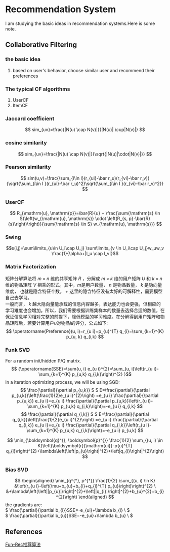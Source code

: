 # Recommendation System
I am studying the basic ideas in recommendation systems.Here is some note.
## Collaborative Filtering
### the basic idea
1. based on user's behavior, choose similar user and recommend their preferences
### The typical CF algorithms
1. UserCF
2. ItemCF
### Jaccard coefficient
 $$ sim_{uv}=\frac{|N(u) \cap N(v)|}{|N(u)| \cup|N(v)|} $$
### cosine similarity
 $$ sim_{uv}=\frac{|N(u) \cap N(v)|}{\sqrt{|N(u)|\cdot|N(v)|}} $$
### Pearson similarity
$$ sim(u,v)=\frac{\sum_{i\in I}(r_{ui}-\bar r_u)(r_{vi}-\bar r_v)}{\sqrt{\sum_{i\in I }(r_{ui}-\bar r_u)^2}\sqrt{\sum_{i\in I }(r_{vi}-\bar r_v)^2}} $$
### UserCF
  $$ R_{\mathrm{u}, \mathrm{p}}=\bar{R}{u} + \frac{\sum{\mathrm{s} \in S}\left(w_{\mathrm{u}, \mathrm{s}} \cdot \left(R_{s, p}-\bar{R}{s}\right)\right)}{\sum{\mathrm{s} \in S} w_{\mathrm{u}, \mathrm{s}}} $$
### Swing
$$s(i,j)=\sum\limits_{u\in U_i\cap U_j} \sum\limits_{v \in U_i\cap U_j}w_uw_v \frac{1}{\alpha+|I_u \cap I_v|}$$
### Matrix Factorization
矩阵分解算法将 $m\times n$ 维的共享矩阵 $R$ ，分解成 $m \times k$ 维的用户矩阵 $U$ 和 $k \times n$ 维的物品矩阵 $V$ 相乘的形式。其中，$m$是用户数量， $n$ 是物品数量， $k$ 是隐向量维度， 也就是隐含特征个数。 + 这里的隐含特征没有太好的可解释性，需要模型自己去学习。   
一般而言， $k$ 越大隐向量能承载的信息内容越多，表达能力也会更强，但相应的学习难度也会增加。所以，我们需要根据训练集样本的数量去选择合适的数值，在保证信息学习相对完整的前提下，降低模型的学习难度。在分解得到用户矩阵和物品矩阵后，若要计算用户$u$对物品$i$的评分，公式如下:   
$$ \operatorname{Preference}(u, i)=r_{u i}=p_{u}^{T} q_{i}=\sum_{k=1}^{K} p_{u, k} q_{i,k} $$

### Funk SVD
For a random init/hidden P/Q matrix.   
$$ {\operatorname{SSE}=\sum{u, i} e_{u i}^{2}=\sum_{u, i}\left(r_{u i}-\sum_{k=1}^{K} p_{u,k} q_{i,k}\right)^{2} }$$
In a iteration optimizing process, we will be using SGD:
$$ \frac{\partial}{\partial p_{u,k}} S S E=\frac{\partial}{\partial p_{u,k}}\left(\frac{1}{2}e_{u i}^{2}\right) =e_{u i} \frac{\partial}{\partial p_{u,k}} e_{u i}=e_{u i} \frac{\partial}{\partial p_{u,k}}\left(r_{u i}-\sum_{k=1}^{K} p_{u,k} q_{i,k}\right)=-e_{u i} q_{i,k} $$
 $$ \frac{\partial}{\partial q_{i,k}} S S E=\frac{\partial}{\partial q_{i,k}}\left(\frac{1}{2}e_{u i}^{2}\right) =e_{u i} \frac{\partial}{\partial q_{i,k}} e_{u i}=e_{u i} \frac{\partial}{\partial q_{i,k}}\left(r_{u i}-\sum_{k=1}^{K} p_{u,k} q_{i,k}\right)=-e_{u i} p_{u,k} $$


 $$ \min_{\boldsymbol{q}^{}, \boldsymbol{p}^{}} \frac{1}{2} \sum_{(u, i) \in K}\left(\boldsymbol{r}{\mathrm{ui}}-p{u}^{T} q_{i}\right)^{2}+\lambda\left(\left|p_{u}\right|^{2}+\left|q_{i}\right|^{2}\right) $$
### Bias SVD
$$ \begin{aligned} \min_{q^{*}, p^{*}} \frac{1}{2} \sum_{(u, i) \in K} &\left(r_{u i}-\left(\mu+b_{u}+b_{i}+q_{i}^{T} p_{u}\right)\right)^{2} \ &+\lambda\left(\left||p_{u}|\right|^{2}+\left||q_{i}|\right|^{2}+b_{u}^{2}+b_{i}^{2}\right) \end{aligned} $$
the gradients are:   
$ \frac{\partial}{\partial b_{i}}SSE=-e_{ui}+\lambda b_{i} \ $   
$ \frac{\partial}{\partial b_{u}}SSE=-e_{ui}+\lambda b_{u} \ $

## References
 [Fun-Rec推荐算法](https://github.com/datawhalechina/fun-rec)
